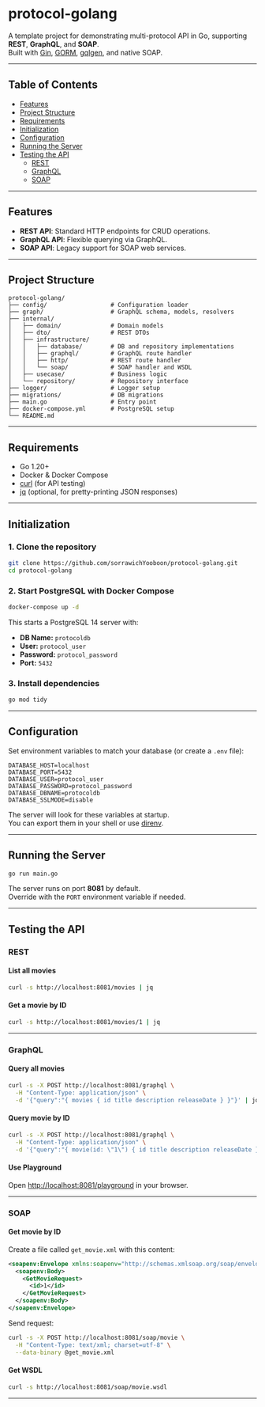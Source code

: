 # protocol-golang

A template project for demonstrating multi-protocol API in Go, supporting **REST**, **GraphQL**, and **SOAP**.  
Built with [Gin](https://github.com/gin-gonic/gin), [GORM](https://gorm.io/), [gqlgen](https://github.com/99designs/gqlgen), and native SOAP.

---

## Table of Contents

- [Features](#features)
- [Project Structure](#project-structure)
- [Requirements](#requirements)
- [Initialization](#initialization)
- [Configuration](#configuration)
- [Running the Server](#running-the-server)
- [Testing the API](#testing-the-api)
  - [REST](#rest)
  - [GraphQL](#graphql)
  - [SOAP](#soap)
---

## Features

- **REST API**: Standard HTTP endpoints for CRUD operations.
- **GraphQL API**: Flexible querying via GraphQL.
- **SOAP API**: Legacy support for SOAP web services.

---

## Project Structure

```
protocol-golang/
├── config/                  # Configuration loader
├── graph/                   # GraphQL schema, models, resolvers
├── internal/
│   ├── domain/              # Domain models
│   ├── dto/                 # REST DTOs
│   ├── infrastructure/
│   │   ├── database/        # DB and repository implementations
│   │   ├── graphql/         # GraphQL route handler
│   │   ├── http/            # REST route handler
│   │   └── soap/            # SOAP handler and WSDL
│   ├── usecase/             # Business logic
│   └── repository/          # Repository interface
├── logger/                  # Logger setup
├── migrations/              # DB migrations
├── main.go                  # Entry point
├── docker-compose.yml       # PostgreSQL setup
└── README.md
```

---

## Requirements

- Go 1.20+
- Docker & Docker Compose
- [curl](https://curl.se/) (for API testing)
- [jq](https://stedolan.github.io/jq/) (optional, for pretty-printing JSON responses)

---

## Initialization

### 1. Clone the repository

```sh
git clone https://github.com/sorrawichYooboon/protocol-golang.git
cd protocol-golang
```

### 2. Start PostgreSQL with Docker Compose

```sh
docker-compose up -d
```

This starts a PostgreSQL 14 server with:
- **DB Name:** `protocoldb`
- **User:** `protocol_user`
- **Password:** `protocol_password`
- **Port:** `5432`

### 3. Install dependencies

```sh
go mod tidy
```

---

## Configuration

Set environment variables to match your database (or create a `.env` file):

```
DATABASE_HOST=localhost
DATABASE_PORT=5432
DATABASE_USER=protocol_user
DATABASE_PASSWORD=protocol_password
DATABASE_DBNAME=protocoldb
DATABASE_SSLMODE=disable
```

The server will look for these variables at startup.  
You can export them in your shell or use [direnv](https://direnv.net/).

---

## Running the Server

```sh
go run main.go
```

The server runs on port **8081** by default.  
Override with the `PORT` environment variable if needed.

---

## Testing the API

### REST

#### List all movies

```sh
curl -s http://localhost:8081/movies | jq
```

#### Get a movie by ID

```sh
curl -s http://localhost:8081/movies/1 | jq
```

---

### GraphQL

#### Query all movies

```sh
curl -s -X POST http://localhost:8081/graphql \
  -H "Content-Type: application/json" \
  -d '{"query":"{ movies { id title description releaseDate } }"}' | jq
```

#### Query movie by ID

```sh
curl -s -X POST http://localhost:8081/graphql \
  -H "Content-Type: application/json" \
  -d '{"query":"{ movie(id: \"1\") { id title description releaseDate } }"}' | jq
```

#### Use Playground

Open [http://localhost:8081/playground](http://localhost:8081/playground) in your browser.

---

### SOAP

#### Get movie by ID

Create a file called `get_movie.xml` with this content:

```xml
<soapenv:Envelope xmlns:soapenv="http://schemas.xmlsoap.org/soap/envelope/">
  <soapenv:Body>
    <GetMovieRequest>
      <id>1</id>
    </GetMovieRequest>
  </soapenv:Body>
</soapenv:Envelope>
```

Send request:

```sh
curl -s -X POST http://localhost:8081/soap/movie \
  -H "Content-Type: text/xml; charset=utf-8" \
  --data-binary @get_movie.xml
```

#### Get WSDL

```sh
curl -s http://localhost:8081/soap/movie.wsdl
```

---
